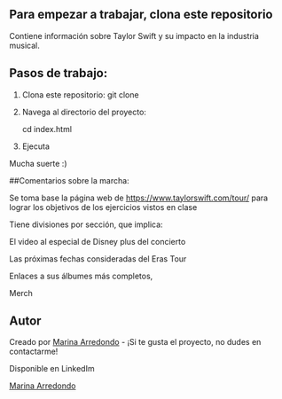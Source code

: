 ## Para empezar a trabajar, clona este repositorio

Contiene información sobre Taylor Swift y su impacto en la industria musical.

## Pasos de trabajo:

1. Clona este repositorio:
    git clone

2. Navega al directorio del proyecto:

    cd index.html

3. Ejecuta

Mucha suerte :)


##Comentarios sobre la marcha:

Se toma base la página web de https://www.taylorswift.com/tour/ para lograr los objetivos de los ejercicios vistos en clase

Tiene divisiones por sección, que implica:

El video al especial de Disney plus del concierto

Las próximas fechas consideradas del Eras Tour

Enlaces a sus álbumes más completos,

Merch

## Autor

Creado por [Marina Arredondo](https://github.com/ElisaCarstairs) - ¡Si te gusta el proyecto, no dudes en contactarme!

Disponible en LinkedIm

[Marina Arredondo](https://www.linkedin.com/in/marina-arredondo)

